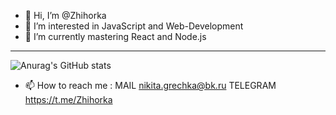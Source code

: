 - 👋 Hi, I’m @Zhihorka
- 👀 I’m interested in JavaScript and Web-Development
- 🌱 I’m currently mastering React and Node.js
- -----
![Anurag's GitHub stats](https://github-readme-stats.vercel.app/api?username=zhihorka&show_icons=true&theme=cobalt)
- 📫 How to reach me :
    MAIL
       nikita.grechka@bk.ru
    TELEGRAM
        https://t.me/Zhihorka




